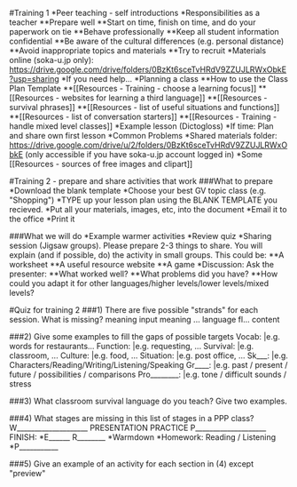 #Training 1
*Peer teaching - self introductions
*Responsibilities as a teacher
**Prepare well
**Start on time, finish on time, and do your paperwork on tie
**Behave professionally
**Keep all student information confidential
**Be aware of the cultural differences (e.g. personal distance)
**Avoid inappropriate topics and materials
**Try to recruit 
*Materials online (soka-u.jp only): https://drive.google.com/drive/folders/0BzKt6sceTvHRdV9ZZUJLRWxObkE?usp=sharing
*If you need help...
*Planning a class
**How to use the Class Plan Template
**[[Resources - Training - choose a learning focus]]
**[[Resources - websites for learning a third language]]
**[[Resources - survival phrases]]
**[[Resources - list of useful situations and functions]]
**[[Resources - list of conversation starters]]
**[[Resources - Training - handle mixed level classes]]
*Example lesson (Dictogloss)
*If time: Plan and share own first lesson
*Common Problems 
*Shared materials folder: https://drive.google.com/drive/u/2/folders/0BzKt6sceTvHRdV9ZZUJLRWxObkE (only accessible if you have soka-u.jp account logged in)
*Some [[Resources - sources of free images and clipart]]

#Training 2 - prepare and share activities that work
###What to prepare
*Download the blank template
*Choose your best GV topic class (e.g. "Shopping")
*TYPE up your lesson plan using the BLANK TEMPLATE you recieved. 
*Put all your materials, images, etc, into the document
*Email it to the office
*Print it

###What we will do
*Example warmer activities
*Review quiz
*Sharing session (Jigsaw groups). Please prepare 2-3 things to share. You will explain (and if possible, do) the activity in small groups. This could be:
**A worksheet
**A useful resource website
**A game
*Discussion: Ask the presenter:
**What worked well?
**What problems did you have?
**How could you adapt it for other languages/higher levels/lower levels/mixed levels?


#Quiz for training 2
###1) There are five possible "strands" for each session. What is missing?
	meaning input
	meaning ...
	language
	fl...
	content

###2) Give some examples to fill the gaps of possible targets
Vocab:        		|e.g. words for restaurants...
Function:     		|e.g. requesting, ...
Survival:     		|e.g. classroom, ...
Culture:      		|e.g. food, ...
Situation: 			|e.g. post office, ...
Sk___:				|e.g. Characters/Reading/Writing/Listening/Speaking
Gr____: 			|e.g. past / present / future / possibilities / comparisons
Pro________: 		|e.g. tone / difficult sounds / stress

###3) What classroom survival language do you teach? Give two examples.

###4) What stages are missing in this list of stages in a PPP class?
W____________________
PRESENTATION
PRACTICE
P____________________
FINISH:
*E______ R________
*Warmdown
*Homework: Reading / Listening
*P___________

###5) Give an example of an activity for each section in (4) except "preview"
 
